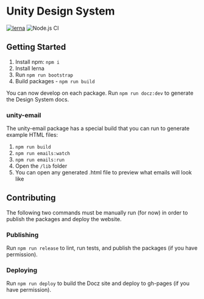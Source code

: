 # Unity Design System

[![lerna](https://img.shields.io/badge/maintained%20with-lerna-cc00ff.svg)](https://lernajs.io/) ![Node.js CI](https://github.com/clarityhub/unity-design-system/workflows/Node.js%20CI/badge.svg)


## Getting Started

1. Install npm: `npm i`
2. Install lerna
3. Run `npm run bootstrap`
4. Build packages - `npm run build`

You can now develop on each package. Run `npm run docz:dev` to generate the Design System docs.

### unity-email

The unity-email package has a special build that you can run to generate example HTML files:

1. `npm run build`
2. `npm run emails:watch`
3. `npm run emails:run`
4. Open the `/lib` folder
5. You can open any generated .html file to preview what emails will look like

## Contributing

The following two commands must be manually run (for now) in order to publish the packages and
deploy the website.

### Publishing

Run `npm run release` to lint, run tests, and publish the packages (if you have permission).

### Deploying

Run `npm run deploy` to build the Docz site and deploy to gh-pages (if you have permission).
